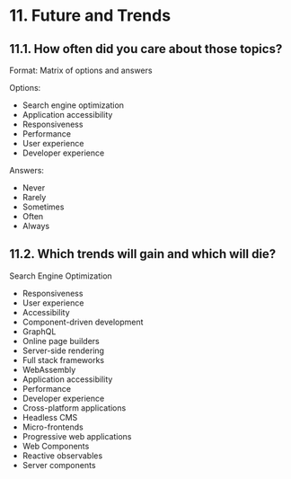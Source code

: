 # 11. Future and Trends

## 11.1. How often did you care about those topics?

Format: Matrix of options and answers

Options:
- Search engine optimization
- Application accessibility
- Responsiveness
- Performance
- User experience
- Developer experience

Answers:
- Never
- Rarely
- Sometimes
- Often
- Always

## 11.2. Which trends will gain and which will die?

Search Engine Optimization
- Responsiveness
- User experience
- Accessibility
- Component-driven development
- GraphQL
- Online page builders
- Server-side rendering
- Full stack frameworks
- WebAssembly
- Application accessibility
- Performance
- Developer experience
- Cross-platform applications
- Headless CMS
- Micro-frontends
- Progressive web applications
- Web Components
- Reactive observables
- Server components